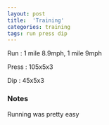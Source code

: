 ```yaml
---
layout: post
title:  'Training'
categories: training
tags: run press dip
---
```


Run         :   1 mile 8.9mph, 1 mile 9mph

Press       :   105x5x3

Dip         :   45x5x3

### Notes

Running was pretty easy
